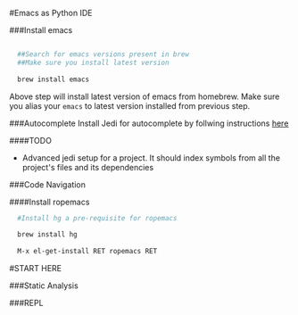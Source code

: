 #Emacs as Python IDE

###Install emacs


```sh

  ##Search for emacs versions present in brew
  ##Make sure you install latest version
  
  brew install emacs
```
Above step will install latest version of emacs from homebrew. Make sure you alias your `emacs` to latest version installed from previous step.


###Autocomplete
Install Jedi for autocomplete by follwing instructions [here](http://tkf.github.io/emacs-jedi/latest/#pyinstall)

####TODO
* Advanced jedi setup for a project. It should index symbols from all the project's files and its dependencies


###Code Navigation

####Install ropemacs
```sh
  #Install hg a pre-requisite for ropemacs
  
  brew install hg
  
  M-x el-get-install RET ropemacs RET

```
#START HERE

###Static Analysis



###REPL
